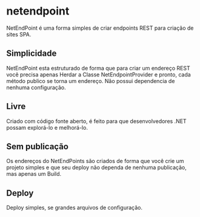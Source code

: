 # netendpoint
NetEndPoint é uma forma simples de criar endpoints REST para criação de sites SPA.

## Simplicidade
NetEndPoint esta estruturado de forma que para criar um endereço REST você precisa apenas Herdar a Classe NetEndpointProvider e pronto, cada método publico se torna um endereço.
Não possui dependencia de nenhuma configuração.

## Livre
Criado com código fonte aberto, é feito para que desenvolvedores .NET possam explorá-lo e melhorá-lo.

## Sem publicação
Os endereços do NetEndPoints são criados de forma que você crie um projeto simples e que seu deploy não dependa de nenhuma publicação, mas apenas um Build.

## Deploy
Deploy simples, se grandes arquivos de configuração.
